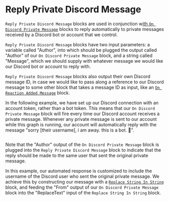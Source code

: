# Reply Private Discord Message

`Reply Private Discord Message` blocks are used in conjunction w[ith `On Discord Private Message`](on-discord-private-message.md) blocks to reply automatically to private messages received by a Discord bot or account that we control.

`Reply Private Discord Message` blocks have two input parameters: a variable called "Author", into which should be plugged the output called "Author" of our `On Discord Private Message` block, and a string called "Message", which we should supply with whatever message we would like our Discord bot or account to reply with.

`Reply Private Discord Message` blocks also output their own Discord message ID, in case we would like to pass along a reference to our Discord message to some other block that takes a message ID as input, like an [`On Reaction Added Message`](on-reaction-added-message.md) block.

In the following example, we have set up our Discord connection with an account token, rather than a bot token. This means that our `On Discord Private Message` block will fire every time our Discord account receives a private message. Whenever any private message is sent to our account while this graph is running, our account will automatically reply with the message "sorry \[their username], i am away. this is a bot. 🤖".&#x20;

<figure><img src="https://i.imgur.com/92J3JOo.png" alt=""><figcaption></figcaption></figure>

Note that the "Author" output of the `On Discord Private Message` block is plugged into the `Reply Private Discord Message` block to indicate that the reply should be made to the same user that sent the original private message.

In this example, our automated response is customized to include the username of the Discord user who sent the original private message. We achieve this by constructing our message with a [`Replace String In String`](../../blocks/string/replace-string-in-string.md) block, and feeding the "From" output of our `On Discord Private Message` block into the "ReplaceText" input of the `Replace String In String` block.
